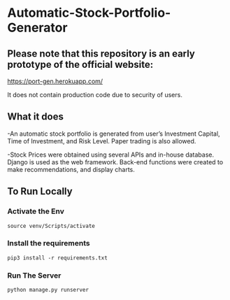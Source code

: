 # Automatic-Stock-Portfolio-Generator

## Please note that this repository is an early prototype of the official website:

https://port-gen.herokuapp.com/

It does not contain production code due to security of users. 

## What it does

-An automatic stock portfolio is generated from user’s Investment Capital, Time of Investment, and Risk Level. Paper trading is also allowed.

-Stock Prices were obtained using several APIs and in-house database. Django is used as the web framework. Back-end functions were created to make recommendations, and display charts.

## To Run Locally

### Activate the Env

```
source venv/Scripts/activate
```

### Install the requirements

```
pip3 install -r requirements.txt
```


### Run The Server

```
python manage.py runserver
```


